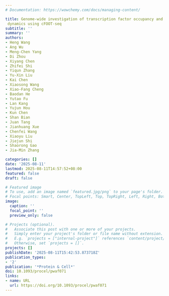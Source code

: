 ```yaml
---
# Documentation: https://wowchemy.com/docs/managing-content/

title: Genome-wide investigation of transcription factor occupancy and
 dynamics using cFOOT-seq
subtitle: ''
summary: ''
authors:
- Heng Wang
- Ang Wu
- Meng-Chen Yang
- Di Zhou
- Xiyang Chen
- Zhifei Shi
- Yiqun Zhang
- Yu-Xin Liu
- Kai Chen
- Xiaosong Wang
- Xiao-Fang Cheng
- Baodan He
- Yutao Fu
- Lan Kang
- Yujun Hou
- Kun Chen
- Shan Bian
- Juan Tang
- Jianhuang Xue
- Chenfei Wang
- Xiaoyu Liu
- Jiejun Shi
- Shaorong Gao
- Jia-Min Zhang

categories: []
date: '2025-08-11'
lastmod: 2025-08-11T14:57:52+08:00
featured: false
draft: false

# Featured image
# To use, add an image named `featured.jpg/png` to your page's folder.
# Focal points: Smart, Center, TopLeft, Top, TopRight, Left, Right, BottomLeft, Bottom, BottomRight.
image:
  caption: ''
  focal_point: ''
  preview_only: false

# Projects (optional).
#   Associate this post with one or more of your projects.
#   Simply enter your project's folder or file name without extension.
#   E.g. `projects = ["internal-project"]` references `content/project/deep-learning/index.md`.
#   Otherwise, set `projects = []`.
projects: []
publishDate: '2025-08-11T15:42:53.873718Z'
publication_types:
- '2'
publication: '*Protein & Cell*'
doi: 10.1093/procel/pwaf071
links:
- name: URL
  url: https://doi.org/10.1093/procel/pwaf071
---
```

